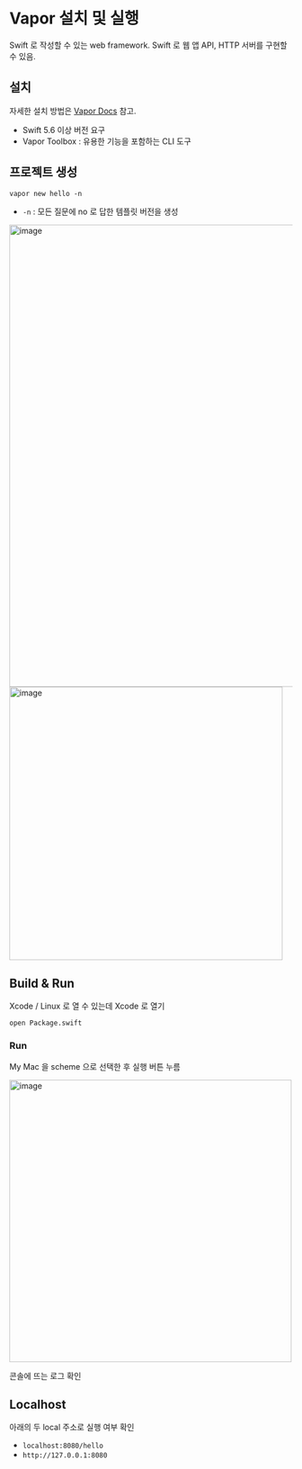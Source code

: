 # Vapor 설치 및 실행

Swift 로 작성할 수 있는 web framework. Swift 로 웹 앱 API, HTTP 서버를 구현할 수 있음.

## 설치

자세한 설치 방법은 [Vapor Docs](https://docs.vapor.codes) 참고.

* Swift 5.6 이상 버전 요구
* Vapor Toolbox : 유용한 기능을 포함하는 CLI 도구

## 프로젝트 생성

```
vapor new hello -n
```

* `-n` : 모든 질문에 no 로 답한 템플릿 버전을 생성

<img width="822" alt="image" src="https://github.com/user-attachments/assets/2ed442c4-c5e8-4f40-8670-b9713c3c7628">

<img width="486" alt="image" src="https://github.com/user-attachments/assets/190de5e6-2f29-47b5-aebc-9baf4a93e054">

## Build & Run

Xcode / Linux 로 열 수 있는데 Xcode 로 열기

```
open Package.swift
```

### Run

My Mac 을 scheme 으로 선택한 후 실행 버튼 누름

<img width="502" alt="image" src="https://github.com/user-attachments/assets/97669b54-f185-4da4-bcdc-1b7228c3e8d5">

콘솔에 뜨는 로그 확인

## Localhost

아래의 두 local 주소로 실행 여부 확인

* `localhost:8080/hello`
* `http://127.0.0.1:8080`
